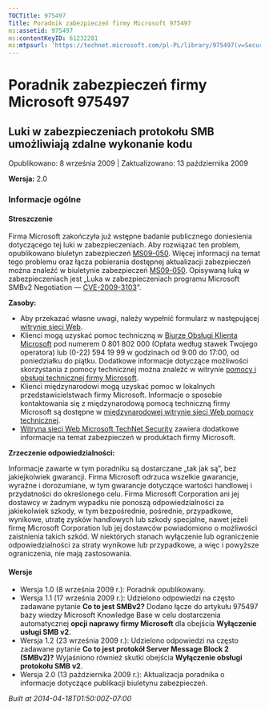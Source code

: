 ```yaml
---
TOCTitle: 975497
Title: Poradnik zabezpieczeń firmy Microsoft 975497
ms:assetid: 975497
ms:contentKeyID: 61232281
ms:mtpsurl: 'https://technet.microsoft.com/pl-PL/library/975497(v=Security.10)'
---
```


Poradnik zabezpieczeń firmy Microsoft 975497
============================================

Luki w zabezpieczeniach protokołu SMB umożliwiają zdalne wykonanie kodu
-----------------------------------------------------------------------

Opublikowano: 8 września 2009 | Zaktualizowano: 13 października 2009

**Wersja:** 2.0

### Informacje ogólne

#### Streszczenie

Firma Microsoft zakończyła już wstępne badanie publicznego doniesienia dotyczącego tej luki w zabezpieczeniach. Aby rozwiązać ten problem, opublikowano biuletyn zabezpieczeń [MS09-050](http://go.microsoft.com/fwlink/?linkid=163970). Więcej informacji na temat tego problemu oraz łącza pobierania dostępnej aktualizacji zabezpieczeń można znaleźć w biuletynie zabezpieczeń [MS09-050](http://go.microsoft.com/fwlink/?linkid=163970). Opisywaną luką w zabezpieczeniach jest „Luka w zabezpieczeniach programu Microsoft SMBv2 Negotiation — [CVE-2009-3103](http://www.cve.mitre.org/cgi-bin/cvename.cgi?name=cve-2009-3103)”.

**Zasoby:**

-   Aby przekazać własne uwagi, należy wypełnić formularz w następującej [witrynie sieci Web](https://support.microsoft.com/common/survey.aspx?scid=sw;en;1257&amp;showpage=1&amp;ws=technet&amp;sd=tech).  
-   Klienci mogą uzyskać pomoc techniczną w [Biurze Obsługi Klienta Microsoft](http://go.microsoft.com/fwlink/?linkid=21131) pod numerem 0 801 802 000 (Opłata według stawek Twojego operatora) lub (0-22) 594 19 99 w godzinach od 9:00 do 17:00, od poniedziałku do piątku. Dodatkowe informacje dotyczące możliwości skorzystania z pomocy technicznej można znaleźć w witrynie [pomocy i obsługi technicznej firmy Microsoft](http://support.microsoft.com/?ln=pl).  
-   Klienci międzynarodowi mogą uzyskać pomoc w lokalnych przedstawicielstwach firmy Microsoft. Informacje o sposobie kontaktowania się z międzynarodową pomocą techniczną firmy Microsoft są dostępne w [międzynarodowej witrynie sieci Web pomocy technicznej](http://go.microsoft.com/fwlink/?linkid=21155).  
-   [Witryna sieci Web Microsoft TechNet Security](http://go.microsoft.com/fwlink/?linkid=21132) zawiera dodatkowe informacje na temat zabezpieczeń w produktach firmy Microsoft.  

**Zrzeczenie odpowiedzialności:**

Informacje zawarte w tym poradniku są dostarczane „tak jak są”, bez jakiejkolwiek gwarancji. Firma Microsoft odrzuca wszelkie gwarancje, wyraźne i dorozumiane, w tym gwarancje dotyczące wartości handlowej i przydatności do określonego celu. Firma Microsoft Corporation ani jej dostawcy w żadnym wypadku nie ponoszą odpowiedzialności za jakiekolwiek szkody, w tym bezpośrednie, pośrednie, przypadkowe, wynikowe, utratę zysków handlowych lub szkody specjalne, nawet jeżeli firmę Microsoft Corporation lub jej dostawców powiadomiono o możliwości zaistnienia takich szkód. W niektórych stanach wyłączenie lub ograniczenie odpowiedzialności za straty wynikowe lub przypadkowe, a więc i powyższe ograniczenia, nie mają zastosowania.

#### Wersje

-   Wersja 1.0 (8 września 2009 r.): Poradnik opublikowany.  
-   Wersja 1.1 (17 września 2009 r.): Udzielono odpowiedzi na często zadawane pytanie **Co to jest SMBv2?** Dodano łącze do artykułu 975497 bazy wiedzy Microsoft Knowledge Base w celu dostarczenia automatycznej **opcji naprawy firmy Microsoft** dla obejścia **Wyłączenie usługi SMB v2**.  
-   Wersja 1.2 (23 września 2009 r.): Udzielono odpowiedzi na często zadawane pytanie **Co to jest protokół Server Message Block 2 (SMBv2)?** Wyjaśniono również skutki obejścia **Wyłączenie obsługi protokołu SMB v2**.  
-   Wersja 2.0 (13 października 2009 r.): Aktualizacja poradnika o informacje dotyczące publikacji biuletynu zabezpieczeń.  

*Built at 2014-04-18T01:50:00Z-07:00*
